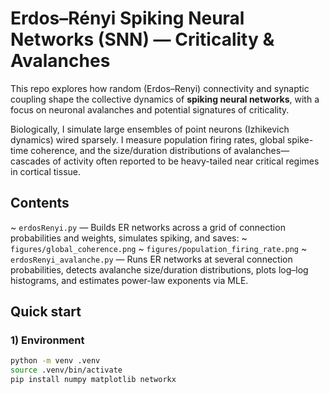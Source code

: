 # Erdos–Rényi Spiking Neural Networks (SNN) — Criticality & Avalanches

This repo explores how random (Erdos–Renyi) connectivity and synaptic coupling shape the collective dynamics of **spiking neural networks**, with a focus on neuronal avalanches and potential signatures of criticality.

Biologically, I simulate large ensembles of point neurons (Izhikevich dynamics) wired sparsely. I measure population firing rates, global spike-time coherence, and the size/duration distributions of avalanches—cascades of activity often reported to be heavy-tailed near critical regimes in cortical tissue.

## Contents

~ `erdosRenyi.py` — Builds ER networks across a grid of connection probabilities and weights, simulates spiking, and saves:
  ~ `figures/global_coherence.png`
  ~ `figures/population_firing_rate.png`
~ `erdosRenyi_avalanche.py` — Runs ER networks at several connection probabilities, detects avalanche size/duration distributions, plots log–log histograms, and estimates power-law exponents via MLE.

## Quick start

### 1) Environment

```bash
python -m venv .venv
source .venv/bin/activate
pip install numpy matplotlib networkx
